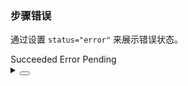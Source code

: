 ### 步骤错误

通过设置 `status="error"` 来展示错误状态。

<div class="cell-demo vp-raw">
  <yc-steps
    :current="2"
    status="error">
    <yc-step description="This is a description">Succeeded</yc-step>
    <yc-step description="This is a description">Error</yc-step>
    <yc-step description="This is a description">Pending</yc-step>
  </yc-steps>
</div>

<details>
<summary>
 <button class="code-btn"  >
    <icon-code />
 </button>
</summary>

```vue
<template>
  <yc-steps
    :current="2"
    status="error">
    <yc-step description="This is a description">Succeeded</yc-step>
    <yc-step description="This is a description">Error</yc-step>
    <yc-step description="This is a description">Pending</yc-step>
  </yc-steps>
</template>
```

</details>
